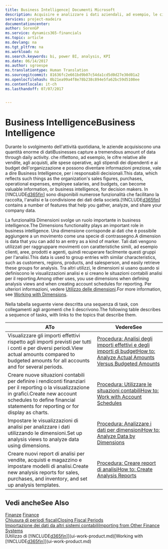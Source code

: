```yaml
---
title: Business Intelligence| Documenti Microsoft
description: Acquisire e analizzare i dati aziendali, ad esempio, le cifre relative alle vendite, agli acquisti, alle spese operative, agli stipendi dei dipendenti e ai budget che possono diventare informazioni preziose, vale a dire Business Intelligence, per prendere le decisioni.
services: project-madeira
documentationcenter: 
author: SorenGP
ms.service: dynamics365-financials
ms.topic: article
ms.devlang: na
ms.tgt_pltfrm: na
ms.workload: na
ms.search.keywords: bi, power BI, analysis, KPI
ms.date: 06/14/2017
ms.author: sgroespe
ms.translationtype: Human Translation
ms.sourcegitcommit: 81636fc2e661bd9b07c54da1cd5d0d27e30d01a2
ms.openlocfilehash: 0b21ea99a4f8e78b238c894e5fa62bc59d5108ee
ms.contentlocale: it-ch
ms.lasthandoff: 07/07/2017


---
```

# <a name="business-intelligence"></a><span data-ttu-id="6a4dc-103">Business Intelligence</span><span class="sxs-lookup"><span data-stu-id="6a4dc-103">Business Intelligence</span></span>
<span data-ttu-id="6a4dc-104">Durante lo svolgimento dell'attività quotidiana, le aziende acquisiscono una quantità enorme di dati</span><span class="sxs-lookup"><span data-stu-id="6a4dc-104">Businesses capture a tremendous amount of data through daily activity.</span></span> <span data-ttu-id="6a4dc-105">che riflettono, ad esempio, le cifre relative alle vendite, agli acquisti, alle spese operative, agli stipendi dei dipendenti e ai budget dell'organizzazione e possono diventare informazioni preziose, vale a dire Business Intelligence, per i responsabili decisionali.</span><span class="sxs-lookup"><span data-stu-id="6a4dc-105">This data, which reflects such things as the organization's sales figures, purchases, operational expenses, employee salaries, and budgets, can become valuable information, or business intelligence, for decision makers.</span></span> <span data-ttu-id="6a4dc-106">In [!INCLUDE[d365fin](includes/d365fin_md.md)] sono disponibili numerose funzionalità che facilitano la raccolta, l'analisi e la condivisione dei dati della società.</span><span class="sxs-lookup"><span data-stu-id="6a4dc-106">[!INCLUDE[d365fin](includes/d365fin_md.md)] contains a number of features that help you gather, analyze, and share your company data.</span></span>

<span data-ttu-id="6a4dc-107">La funzionalità Dimensioni svolge un ruolo importante in business intelligence.</span><span class="sxs-lookup"><span data-stu-id="6a4dc-107">The Dimensions functionality plays an important role in business intelligence.</span></span> <span data-ttu-id="6a4dc-108">Una dimensione corrisponde ai dati che è possibile aggiungere a un movimento come una specie di contrassegno.</span><span class="sxs-lookup"><span data-stu-id="6a4dc-108">A dimension is data that you can add to an entry as a kind of marker.</span></span> <span data-ttu-id="6a4dc-109">Tali dati vengono utilizzati per raggruppare movimenti con caratteristiche simili, ad esempio clienti, aree, prodotti e agenti, quindi recuperare facilmente questi gruppi per l'analisi.</span><span class="sxs-lookup"><span data-stu-id="6a4dc-109">This data is used to group entries with similar characteristics, such as customers, regions, products, and salesperson, and easily retrieve these groups for analysis.</span></span> <span data-ttu-id="6a4dc-110">Tra altri utilizzi, le dimensioni si usano quando si definiscono le visualizzazioni analisi e si creano le situazioni contabili analisi per il reporting.</span><span class="sxs-lookup"><span data-stu-id="6a4dc-110">Among other uses, you use dimensions  when defining analysis views and when creating account schedules for reporting.</span></span> <span data-ttu-id="6a4dc-111">Per ulteriori informazioni, vedere [Utilizzo delle dimensioni](finance-dimensions.md).</span><span class="sxs-lookup"><span data-stu-id="6a4dc-111">For more information, see [Working with Dimensions](finance-dimensions.md).</span></span>

<span data-ttu-id="6a4dc-112">Nella tabella seguente viene descritta una sequenza di task, con collegamenti agli argomenti che li descrivono.</span><span class="sxs-lookup"><span data-stu-id="6a4dc-112">The following table describes a sequence of tasks, with links to the topics that describe them.</span></span>  

| <span data-ttu-id="6a4dc-113">A</span><span class="sxs-lookup"><span data-stu-id="6a4dc-113">To</span></span> | <span data-ttu-id="6a4dc-114">Vedere</span><span class="sxs-lookup"><span data-stu-id="6a4dc-114">See</span></span> |
| --- | --- |
|<span data-ttu-id="6a4dc-115">Visualizzare gli importi effettivi rispetto agli importi previsti per tutti i conti e per diversi periodi.</span><span class="sxs-lookup"><span data-stu-id="6a4dc-115">View actual amounts compared to budgeted amounts for all accounts and for several periods.</span></span>|[<span data-ttu-id="6a4dc-116">Procedura: Analisi degli importi effettivi e degli importi di budget</span><span class="sxs-lookup"><span data-stu-id="6a4dc-116">How to: Analyze Actual Amounts Versus Budgeted Amounts</span></span>](bi-how-analyze-actual-versus-budget.md)|
|<span data-ttu-id="6a4dc-117">Creare nuove situazioni contabili per definire i rendiconti finanziari per il reporting o la visualizzazione in grafici.</span><span class="sxs-lookup"><span data-stu-id="6a4dc-117">Create new account schedules to define financial statements for reporting or for display as charts.</span></span>|[<span data-ttu-id="6a4dc-118">Procedura: Utilizzare le situazioni contabili</span><span class="sxs-lookup"><span data-stu-id="6a4dc-118">How to: Work with Account Schedules</span></span>](bi-how-work-account-schedule.md)|
|<span data-ttu-id="6a4dc-119">Impostare le visualizzazioni di analisi per analizzare i dati utilizzando le dimensioni.</span><span class="sxs-lookup"><span data-stu-id="6a4dc-119">Set up analysis views to analyze data using dimensions.</span></span>|[<span data-ttu-id="6a4dc-120">Procedura: Analizzare i dati per dimensioni</span><span class="sxs-lookup"><span data-stu-id="6a4dc-120">How to: Analyze Data by Dimensions</span></span>](bi-how-analyze-data-dimension.md)|
|<span data-ttu-id="6a4dc-121">Creare nuovi report di analisi per vendite, acquisti e magazzino e impostare modelli di analisi.</span><span class="sxs-lookup"><span data-stu-id="6a4dc-121">Create new analysis reports for sales, purchases, and inventory, and set up analysis templates.</span></span>|[<span data-ttu-id="6a4dc-122">Procedura: Creare report di analisi</span><span class="sxs-lookup"><span data-stu-id="6a4dc-122">How to: Create Analysis Reports</span></span>](bi-how-create-analysis-views-reports.md)|

## <a name="see-also"></a><span data-ttu-id="6a4dc-123">Vedi anche</span><span class="sxs-lookup"><span data-stu-id="6a4dc-123">See Also</span></span>
<span data-ttu-id="6a4dc-124">[Finanze](finance.md)  </span><span class="sxs-lookup"><span data-stu-id="6a4dc-124">[Finance](finance.md)  </span></span>  
[<span data-ttu-id="6a4dc-125">Chiusura di periodi fiscali</span><span class="sxs-lookup"><span data-stu-id="6a4dc-125">Closing Fiscal Periods</span></span>](year-close-years-periods.md)  
[<span data-ttu-id="6a4dc-126">Importazione dei dati da altri sistemi contabili</span><span class="sxs-lookup"><span data-stu-id="6a4dc-126">Importing from Other Finance Systems</span></span>](upload-data.md)  
<span data-ttu-id="6a4dc-127">[Utilizzo di [!INCLUDE[d365fin](includes/d365fin_md.md)]](ui-work-product.md)</span><span class="sxs-lookup"><span data-stu-id="6a4dc-127">[Working with [!INCLUDE[d365fin](includes/d365fin_md.md)]](ui-work-product.md)</span></span>

